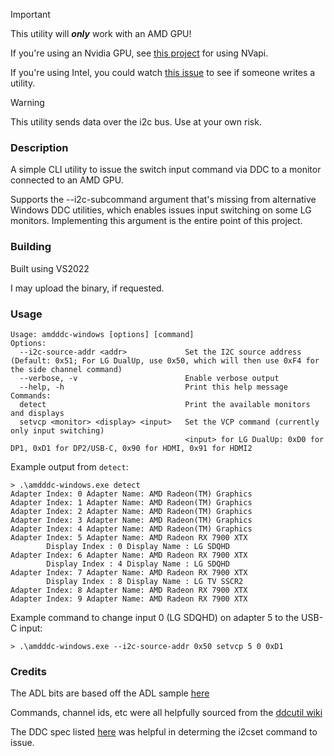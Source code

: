 > [!IMPORTANT]
> This utility will **_only_** work with an AMD GPU!
> 
> If you're using an Nvidia GPU, see [this project](https://github.com/kaleb422/NVapi-write-value-to-monitor) for using NVapi.
> 
> If you're using Intel, you could watch [this issue](https://github.com/rockowitz/ddcutil/issues/100) to see if someone writes a utility.

> [!Warning]
> This utility sends data over the i2c bus.  Use at your own risk.

### Description

A simple CLI utility to issue the switch input command via DDC to a monitor connected to an AMD GPU.

Supports the --i2c-subcommand argument that's missing from alternative Windows DDC utilities, which enables issues input switching on some LG monitors.  Implementing this argument is the entire point of this project.

### Building

Built using VS2022

I may upload the binary, if requested.

### Usage

```
Usage: amdddc-windows [options] [command]
Options:
  --i2c-source-addr <addr>             Set the I2C source address (Default: 0x51; For LG DualUp, use 0x50, which will then use 0xF4 for the side channel command)
  --verbose, -v                        Enable verbose output
  --help, -h                           Print this help message
Commands:
  detect                               Print the available monitors and displays
  setvcp <monitor> <display> <input>   Set the VCP command (currently only input switching)
                                       <input> for LG DualUp: 0xD0 for DP1, 0xD1 for DP2/USB-C, 0x90 for HDMI, 0x91 for HDMI2
```

Example output from `detect`:
```
> .\amdddc-windows.exe detect
Adapter Index: 0 Adapter Name: AMD Radeon(TM) Graphics
Adapter Index: 1 Adapter Name: AMD Radeon(TM) Graphics
Adapter Index: 2 Adapter Name: AMD Radeon(TM) Graphics
Adapter Index: 3 Adapter Name: AMD Radeon(TM) Graphics
Adapter Index: 4 Adapter Name: AMD Radeon(TM) Graphics
Adapter Index: 5 Adapter Name: AMD Radeon RX 7900 XTX
        Display Index : 0 Display Name : LG SDQHD
Adapter Index: 6 Adapter Name: AMD Radeon RX 7900 XTX
        Display Index : 4 Display Name : LG SDQHD
Adapter Index: 7 Adapter Name: AMD Radeon RX 7900 XTX
        Display Index : 8 Display Name : LG TV SSCR2
Adapter Index: 8 Adapter Name: AMD Radeon RX 7900 XTX
Adapter Index: 9 Adapter Name: AMD Radeon RX 7900 XTX
```

Example command to change input 0 (LG SDQHD) on adapter 5 to the USB-C input:
```
> .\amdddc-windows.exe --i2c-source-addr 0x50 setvcp 5 0 0xD1
```

### Credits

The ADL bits are based off the ADL sample [here](https://github.com/GPUOpen-LibrariesAndSDKs/display-library/blob/master/Sample/DDCBlockAccess/DDCBlockAccessDlg.cpp)

Commands, channel ids, etc were all helpfully sourced from the [ddcutil wiki](https://github.com/rockowitz/ddcutil/wiki/Switching-input-source-on-LG-monitors)

The DDC spec listed [here](https://boichat.ch/nicolas/ddcci/specs.html) was helpful in determing the i2cset command to issue.
